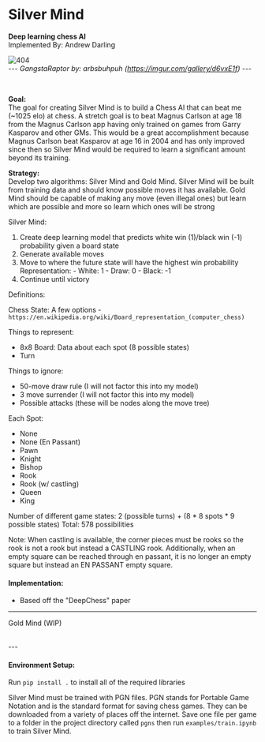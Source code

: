 # Silver Mind  
**Deep learning chess AI**  
Implemented By: Andrew Darling

![404](https://i.imgur.com/f0RThee.jpg)  
--- *GangstaRaptor by: arbsbuhpuh (https://imgur.com/gallery/d6vxE1f)* ---

<br>

**Goal:**  
The goal for creating Silver Mind is to build a Chess AI that can beat me (~1025 elo) at chess. A stretch goal is to beat Magnus Carlson at age 18 from the Magnus Carlson app having only trained on games from Garry Kasparov and other GMs. This would be a great accomplishment because Magnus Carlson beat Kasparov at age 16 in 2004 and has only improved since then so Silver Mind would be required to learn a significant amount beyond its training.

**Strategy:**  
Develop two algorithms: Silver Mind and Gold Mind. Silver Mind will be built from training data and should know possible moves it has available. Gold Mind should be capable of making any move (even illegal ones) but learn which are possible and more so learn which ones will be strong

Silver Mind:
1) Create deep learning model that predicts white win (1)/black win (-1) probability given a board state
2) Generate available moves
3) Move to where the future state will have the highest win probability
	Representation:
		- White: 1
		- Draw: 0
		- Black: -1
4) Continue until victory

Definitions:

Chess State:
A few options - `https://en.wikipedia.org/wiki/Board_representation_(computer_chess)`

Things to represent:
 - 8x8 Board: Data about each spot (8 possible states)
 - Turn

Things to ignore:
 - 50-move draw rule (I will not factor this into my model)
 - 3 move surrender (I will not factor this into my model)
 - Possible attacks (these will be nodes along the move tree)

Each Spot:
 - None
 - None (En Passant)
 - Pawn
 - Knight
 - Bishop
 - Rook
 - Rook (w/ castling)
 - Queen
 - King

Number of different game states:
2 (possible turns) + (8 * 8 spots * 9 possible states)
Total: 578 possibilities

Note: When castling is available, the corner pieces must be rooks so the rook is not a rook but instead a CASTLING rook. Additionally, when an empty square can be reached through en passant, it is no longer an empty square but instead an EN PASSANT empty square.

#### Implementation:
  - Based off the "DeepChess" paper

---

Gold Mind (WIP)

<br>
---

#### Environment Setup:

Run `pip install .` to install all of the required libraries

Silver Mind must be trained with PGN files. PGN stands for Portable Game Notation and is the standard format for saving 
chess games. They can be downloaded from a variety of places off the internet. Save one file per game to a folder in 
the project directory called `pgns` then run `examples/train.ipynb` to train Silver Mind.
